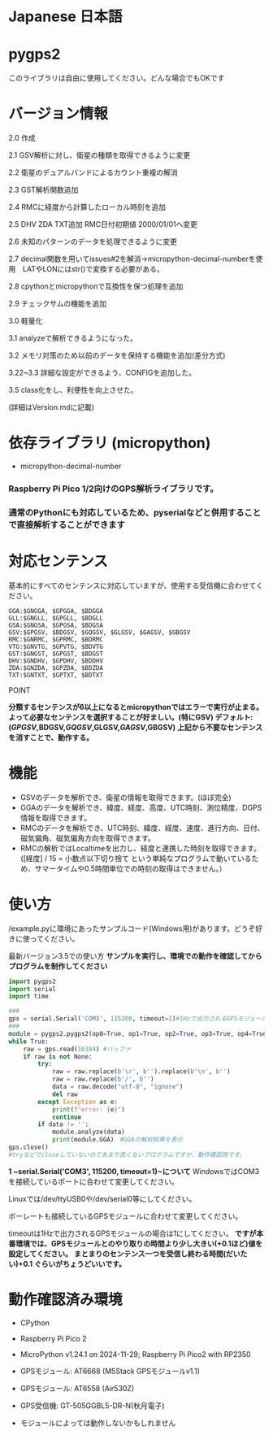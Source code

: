 # Japanese 日本語
# pygps2
このライブラリは自由に使用してください。どんな場合でもOKです
# バージョン情報

2.0 作成

2.1 GSV解析に対し、衛星の種類を取得できるように変更

2.2 衛星のデュアルバンドによるカウント重複の解消

2.3 GST解析関数追加

2.4 RMCに経度から計算したローカル時刻を追加

2.5 DHV ZDA TXT追加 RMC日付初期値 2000/01/01へ変更

2.6 未知のパターンのデータを処理できるように変更

2.7 decimal関数を用いてissues#2を解消→micropython-decimal-numberを使用　LATやLONにはstr()で変換する必要がある。

2.8 cpythonとmicropythonで互換性を保つ処理を追加

2.9 チェックサムの機能を追加

3.0 軽量化

3.1 analyzeで解析できるようになった。

3.2 メモリ対策のため以前のデータを保持する機能を追加(差分方式)

3.22~3.3 詳細な設定ができるよう、CONFIGを追加した。

3.5 class化をし、利便性を向上させた。

(詳細はVersion.mdに記載)

# 依存ライブラリ (micropython)
- micropython-decimal-number

### Raspberry Pi Pico 1/2向けのGPS解析ライブラリです。
### 通常のPythonにも対応しているため、pyserialなどと併用することで直接解析することができます
# 対応センテンス
基本的にすべてのセンテンスに対応していますが、使用する受信機に合わせてください。
```
GGA:$GNGGA, $GPGGA, $BDGGA
GLL:$GNGLL, $GPGLL, $BDGLL
GSA:$GNGSA, $GPGSA, $BDGSA
GSV:$GPGSV, $BDGSV, $GQGSV, $GLGSV, $GAGSV, $GBGSV
RMC:$GNRMC, $GPRMC, $BDRMC
VTG:$GNVTG, $GPVTG, $BDVTG
GST:$GNGST, $GPGST, $BDGST
DHV:$GNDHV, $GPDHV, $BDDHV
ZDA:$GNZDA, $GPZDA, $BDZDA
TXT:$GNTXT, $GPTXT, $BDTXT
```
POINT

**分類するセンテンスが6以上になるとmicropythonではエラーで実行が止まる。よって必要なセンテンスを選択することが好ましい。(特にGSV)
デフォルト:($GPGSV,$BDGSV,$GQGSV,$GLGSV,$GAGSV,$GBGSV)
上記から不要なセンテンスを消すことで、動作する。**

# 機能
- GSVのデータを解析でき、衛星の情報を取得できます。(ほぼ完全)
- GGAのデータを解析でき、緯度、経度、高度、UTC時刻、測位精度、DGPS情報を取得できます。
- RMCのデータを解析でき、UTC時刻、緯度、経度、速度、進行方向、日付、磁気偏角、磁気偏角方向を取得できます。
- RMCの解析ではLocaltimeを出力し、経度と連携した時刻を取得できます。([経度] / 15 = 小数点以下切り捨て という単純なプログラムで動いているため、サマータイムや0.5時間単位での時刻の取得はできません。）

# 使い方

/example.pyに環境にあったサンプルコード(Windows用)があります。どうぞ好きに使ってください。

最新バージョン3.5での使い方
**サンプルを実行し、環境での動作を確認してからプログラムを制作してください**
```python:main.py
import pygps2
import serial
import time

###
gps = serial.Serial('COM3', 115200, timeout=1)#1Hzで出力されるGPSモジュールの場合はtimeoutを1にする。(理論的には1)
###
module = pygps2.pygps2(op0=True, op1=True, op2=True, op3=True, op4=True)#オプション機能の設定
while True:
    raw = gps.read(16384) #バッファ
    if raw is not None:
        try:
            raw = raw.replace(b'\r', b'').replace(b'\n', b'')
            raw = raw.replace(b'/', b'')
            data = raw.decode("utf-8", "ignore")
            del raw
        except Exception as e:
            print(f"error: {e}")
            continue
        if data != '':
            module.analyze(data)
            print(module.GGA)　#GGAの解析結果を表示
gps.close()
#tryなどでcloseしていないのであまり良くないプログラムですが、動作確認用です。

```
**1 ~serial.Serial('COM3', 115200, timeout=1)~について**
WindowsではCOM3を接続しているポートに合わせて変更してください。

Linuxでは/dev/ttyUSB0や/dev/serial0等にしてください。

ボーレートも接続しているGPSモジュールに合わせて変更してください。

timeoutは1Hzで出力されるGPSモジュールの場合は1にしてください。
**ですが本番環境では、GPSモジュールとのやり取りの時間より少し大きい(+0.1ほど)値を設定してください。**
**まとまりのセンテンス一つを受信し終わる時間(だいたい)+0.1 ぐらいがちょうどいいです。**

# 動作確認済み環境
- CPython
- Raspberry Pi Pico 2
- MicroPython v1.24.1 on 2024-11-29; Raspberry Pi Pico2 with RP2350
- GPSモジュール: AT6668 (M5Stack GPSモジュールv1.1)
- GPSモジュール: AT6558 (Air530Z)
- GPS受信機: GT-505GGBL5-DR-N(秋月電子)

- モジュールによっては動作しないかもしれません
